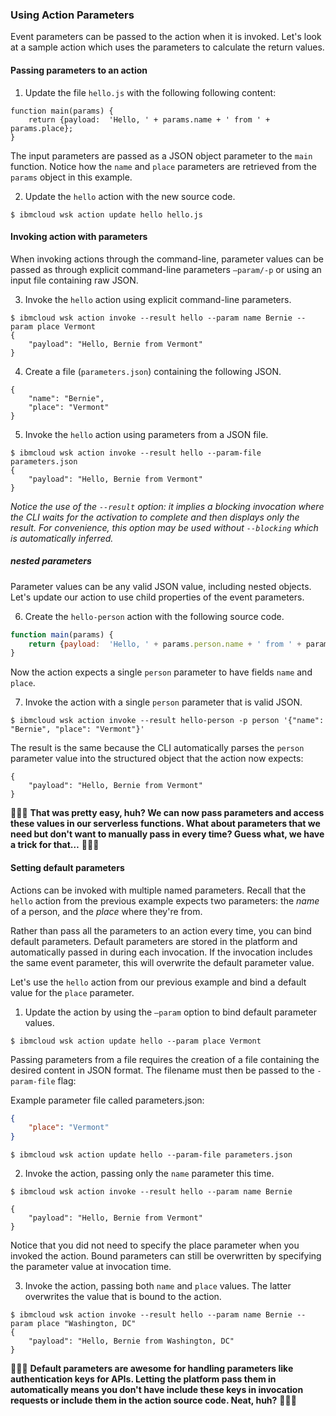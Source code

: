 ### Using Action Parameters

Event parameters can be passed to the action when it is invoked. Let's look at a sample action which uses the parameters to calculate the return values.

#### Passing parameters to an action

1. Update the file `hello.js` with the following following content:

```
function main(params) {
    return {payload:  'Hello, ' + params.name + ' from ' + params.place};
}
```

The input parameters are passed as a JSON object parameter to the `main` function. Notice how the `name` and `place` parameters are retrieved from the `params` object in this example.

2. Update the `hello` action with the new source code.

```
$ ibmcloud wsk action update hello hello.js
```

#### Invoking action with parameters

When invoking actions through the command-line, parameter values can be passed as through explicit command-line parameters `—param/-p` or using an input file containing raw JSON.

3. Invoke the `hello` action using explicit command-line parameters.

```
$ ibmcloud wsk action invoke --result hello --param name Bernie --param place Vermont
{
    "payload": "Hello, Bernie from Vermont"
}
```

4. Create a file (`parameters.json`) containing the following JSON. 

```
{
    "name": "Bernie",
    "place": "Vermont"
}
```

5. Invoke the `hello` action using parameters from a JSON file.

```
$ ibmcloud wsk action invoke --result hello --param-file parameters.json
{
    "payload": "Hello, Bernie from Vermont"
}
```

*Notice the use of the `--result` option: it implies a blocking invocation where the CLI waits for the activation to complete and then displays only the result. For convenience, this option may be used without `--blocking` which is automatically inferred.*

##### nested parameters

Parameter values can be any valid JSON value, including nested objects. Let's update our action to use child properties of the event parameters.

6. Create the `hello-person` action with the following source code.

```javascript
function main(params) {
    return {payload:  'Hello, ' + params.person.name + ' from ' + params.person.place};
}
```
Now the action expects a single `person` parameter to have fields `name` and `place`. 

7. Invoke the action with a single `person` parameter that is valid JSON.

```
$ ibmcloud wsk action invoke --result hello-person -p person '{"name": "Bernie", "place": "Vermont"}'
```

The result is the same because the CLI automatically parses the `person` parameter value into the structured object that the action now expects:

```
{
    "payload": "Hello, Bernie from Vermont"
}
```

🎉🎉🎉 **That was pretty easy, huh? We can now pass parameters and access these values in our serverless functions. What about parameters that we need but don't want to manually pass in every time? Guess what, we have a trick for that…** 🎉🎉🎉

#### Setting default parameters

Actions can be invoked with multiple named parameters. Recall that the `hello` action from the previous example expects two parameters: the *name* of a person, and the *place* where they're from.

Rather than pass all the parameters to an action every time, you can bind default parameters. Default parameters are stored in the platform and automatically passed in during each invocation. If the invocation includes the same event parameter, this will overwrite the default parameter value.

Let's use the `hello` action from our previous example and bind a default value for the `place` parameter. 

1. Update the action by using the `—param` option to bind default parameter values.

```
$ ibmcloud wsk action update hello --param place Vermont
```

Passing parameters from a file requires the creation of a file containing the desired content in JSON format. The filename must then be passed to the `-param-file` flag:

Example parameter file called parameters.json:

```json
{
    "place": "Vermont"
}
```

```
$ ibmcloud wsk action update hello --param-file parameters.json
```

2. Invoke the action, passing only the `name` parameter this time.

```
$ ibmcloud wsk action invoke --result hello --param name Bernie
```

```
{
    "payload": "Hello, Bernie from Vermont"
}
```

Notice that you did not need to specify the place parameter when you invoked the action. Bound parameters can still be overwritten by specifying the parameter value at invocation time.

3. Invoke the action, passing both `name` and `place` values. The latter overwrites the value that is bound to the action.

```
$ ibmcloud wsk action invoke --result hello --param name Bernie --param place "Washington, DC"
{  
    "payload": "Hello, Bernie from Washington, DC"
}
```

🎉🎉🎉 **Default parameters are awesome for handling parameters like authentication keys for APIs. Letting the platform pass them in automatically means you don't have include these keys in invocation requests or include them in the action source code. Neat, huh?** 🎉🎉🎉
